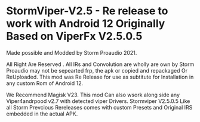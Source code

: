 # StormViper-V2.5 - Re release to work with Android 12 Originally Based on ViperFx V2.5.0.5 
Made possible and Modded by Storm Proaudio 2021.

All Right Are Reserved . All IRs and Convolution are wholly are own by Storm Proaudio may not be sepearted frp, the apk or copied and repackaged Or ReUploaded.
This mod was Re Release for use as subtitute for Installation in any custom Rom of Android 12. 

We Recommend Magisk V23. This mod Can also wsork along side any Viper4andrpood v2.7 with detected viper Drivers.
Stormviper V2.5.0.5 Like all Storm Prevcious Rereleases comes with custom Presets and Original IRS embedded in the actual APK.
